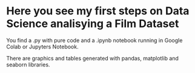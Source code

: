 # Here you see my first steps on Data Science analisying a Film Dataset

You find a .py with pure code and a .ipynb notebook running in Google Colab or Jupyters Notebook.

There are graphics and tables generated with pandas, matplotlib and seaborn libraries.
